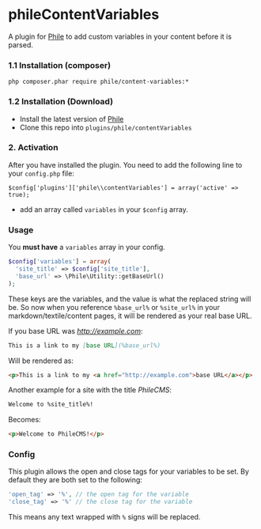 phileContentVariables
=====================

A plugin for [Phile](https://github.com/PhileCMS/Phile) to add custom variables in your content before it is parsed.

### 1.1 Installation (composer)
```
php composer.phar require phile/content-variables:*
```

### 1.2 Installation (Download)

* Install the latest version of [Phile](https://github.com/PhileCMS/Phile)
* Clone this repo into `plugins/phile/contentVariables`

### 2. Activation

After you have installed the plugin. You need to add the following line to your `config.php` file:

```
$config['plugins']['phile\\contentVariables'] = array('active' => true);
```

* add an array called `variables` in your `$config` array.

### Usage

You **must have** a `variables` array in your config.

```php
$config['variables'] = array(
  'site_title' => $config['site_title'],
  'base_url' => \Phile\Utility::getBaseUrl()
);
```

These keys are the variables, and the value is what the replaced string will be. So now when you reference `%base_url%` or `%site_url%` in your markdown/textile/content pages, it will be rendered as your real base URL.

If you base URL was *http://example.com*:

```markdown
This is a link to my [base URL](%base_url%)
```

Will be rendered as:

```html
<p>This is a link to my <a href="http://example.com">base URL</a></p>
```

Another example for a site with the title *PhileCMS*:

```markdown
Welcome to %site_title%!
```

Becomes:

```html
<p>Welcome to PhileCMS!</p>
```


### Config

This plugin allows the open and close tags for your variables to be set. By default they are both set to the following:

```php
'open_tag' => '%', // the open tag for the variable
'close_tag' => '%' // the close tag for the variable
```

This means any text wrapped with `%` signs will be replaced.